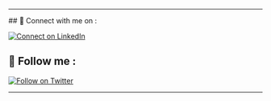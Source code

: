 <hr>
## 🔗 Connect with me on :

[![Connect on LinkedIn](https://img.shields.io/badge/--linkedin?label=LinkedIn&logo=LinkedIn&style=social)](https://www.linkedin.com/in/bildad-owuor/)


## 🔗 Follow me :

[![Follow on Twitter](https://img.shields.io/badge/--twitter?label=Twitter&logo=Twitter&style=social)](https://twitter.com/Bildad0)

<hr/>
